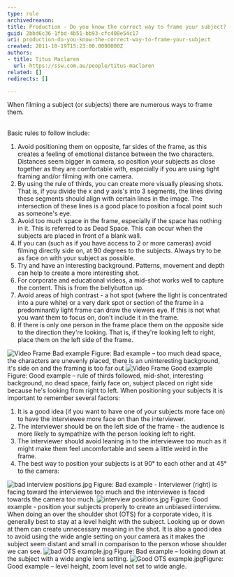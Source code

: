 ```yaml
---
type: rule
archivedreason: 
title: Production - Do you know the correct way to frame your subject?
guid: 2bbd6c36-1fbd-4b51-bb93-cfc408e54c17
uri: production-do-you-know-the-correct-way-to-frame-your-subject
created: 2011-10-19T15:23:00.0000000Z
authors:
- title: Titus Maclaren
  url: https://ssw.com.au/people/titus-maclaren
related: []
redirects: []

---
```



When filming a subject (or subjects) there are numerous ways to frame them. 
<br><excerpt class='endintro'></excerpt><br>
<p>Basic rules to follow include&#58;</p>
<ol><li>Avoid positioning them on opposite, far sides of the frame, as this creates a feeling of emotional distance between the two characters. Distances seem bigger in camera, so position your subjects as close together as they are comfortable with, especially if you are using tight framing and/or filming with one camera.</li>
<li>By using the rule of thirds, you can create more visually pleasing shots. That is, if you divide the x and y axis's into 3 segments, the lines diving these segments should align with certain lines in the image. The intersection of these lines is a good place to position a focal point such as someone's eye.</li>
<li>Avoid too much space in the frame, especially if the space has nothing in it. This is referred to as Dead Space. This can occur when the subjects are placed in front of a blank wall.</li>
<li>If you can (such as if you have access to 2 or more cameras) avoid filming directly side on, at 90 degrees to the subjects. Always try to be as face on with your subject as possible.</li>
<li>Try and have an interesting background. Patterns, movement and depth can help to create a more interesting shot.</li>
<li>For corporate and educational videos, a mid-shot works well to capture the content. This is from the bellybutton up.</li>
<li>Avoid areas of high contrast - a hot spot (where the light is concentrated into a pure white) or a very dark spot or section of the frame in a predominantly light frame can draw the viewers eye. If this is not what you want them to focus on, don't include it in the frame.</li>
<li>If there is only one person in the frame place them on the opposite side to the direction they're looking. That is, if they're looking left to right, place them on the left side of the frame.&#160;</li></ol>
<img class="ms-rteCustom-ImageArea" alt="Video Frame Bad example" src="/DesignandPresentation/RulesToBetterVideoRecording/PublishingImages/video-fram-bad-example.jpg" /> <span class="ms-rteCustom-FigureBad">Figure&#58; Bad example – too much dead space, the characters are unevenly placed, there is an uninteresting background, it's side on and the framing is too far out</span> <img class="ms-rteCustom-ImageArea" alt="Video Frame Good example" src="/DesignandPresentation/RulesToBetterVideoRecording/PublishingImages/video-fram-good-example.jpg" /> <span class="ms-rteCustom-FigureGood">Figure&#58; Good example – rule of thirds followed, mid-shot, interesting background, no dead space, fairly face on, subject placed on right side because he's looking from right to left.</span> When positioning your subjects it is important to remember several factors&#58; <ol><li>It is a good idea (if you want to have one of your subjects more face on) to have the interviewee more face on than the interviewer.</li>
<li>The interviewer should be on the left side of the frame - the audience is more likely to sympathize with the person looking left to right.</li>
<li>The interviewer should avoid leaning in to the interviewee too much as it might make them feel uncomfortable and seem a little weird in the frame.</li>
<li>The best way to position your subjects is at 90° to each other and at 45° to the camera&#58;</li></ol>
<img class="ms-rteCustom-ImageArea" alt="bad interview positions.jpg" src="/DesignandPresentation/RulesToBetterVideoRecording/PublishingImages/bad-interview-positions.jpg" /> <span class="ssw-rteStyle-FigureBad">Figure&#58; Bad example - Interviewer (right) is facing toward the interviewee too much and the interviewee is faced towards the camera too much.</span> <img class="ms-rteCustom-ImageArea" alt="interview positions.jpg" src="/DesignandPresentation/RulesToBetterVideoRecording/PublishingImages/interview%20positions.jpg" /> <span class="ssw-rteStyle-FigureGood">Figure&#58; Good example - position your subjects properly to create an unbiased interview.</span> When doing an over the shoulder shot (OTS) for a corporate video, it is generally best to stay at a level height with the subject. Looking up or down at them can create unnecessary meaning in the shot. It is also a good idea to avoid using the wide angle setting on your camera as it makes the subject seem distant and small in comparison to the person whose shoulder we can see. <img class="ms-rteCustom-ImageArea" alt="bad OTS example.jpg" src="/DesignandPresentation/RulesToBetterVideoRecording/PublishingImages/bad%20OTS%20example.jpg" /> <span class="ssw-rteStyle-FigureBad">Figure&#58; Bad example – looking down at the subject with a wide angle lens setting.</span> <img class="ms-rteCustom-ImageArea" alt="Good OTS example.jpg" src="/DesignandPresentation/RulesToBetterVideoRecording/PublishingImages/Good%20OTS%20example.jpg" /><span class="ssw-rteStyle-FigureGood">Figure&#58; Good example – level height, zoom level not set to wide angle.</span>


